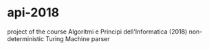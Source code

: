 # api-2018
project of the course Algoritmi e Principi dell'Informatica (2018)
non-deterministic Turing Machine parser
